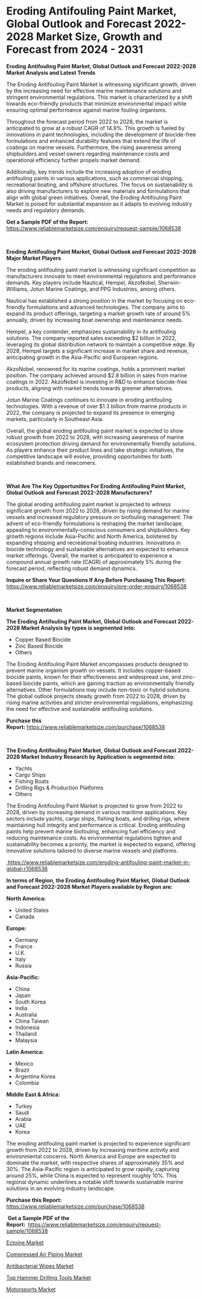 <p><h1>Eroding Antifouling Paint Market, Global Outlook and Forecast 2022-2028 Market Size, Growth and Forecast from 2024 - 2031</h1></p><p><strong>Eroding Antifouling Paint Market, Global Outlook and Forecast 2022-2028 Market Analysis and Latest Trends</strong></p>
<p><p>The Eroding Antifouling Paint Market is witnessing significant growth, driven by the increasing need for effective marine maintenance solutions and stringent environmental regulations. This market is characterized by a shift towards eco-friendly products that minimize environmental impact while ensuring optimal performance against marine fouling organisms.</p><p>Throughout the forecast period from 2022 to 2028, the market is anticipated to grow at a robust CAGR of 14.9%. This growth is fueled by innovations in paint technologies, including the development of biocide-free formulations and enhanced durability features that extend the life of coatings on marine vessels. Furthermore, the rising awareness among shipbuilders and vessel owners regarding maintenance costs and operational efficiency further propels market demand.</p><p>Additionally, key trends include the increasing adoption of eroding antifouling paints in various applications, such as commercial shipping, recreational boating, and offshore structures. The focus on sustainability is also driving manufacturers to explore new materials and formulations that align with global green initiatives. Overall, the Eroding Antifouling Paint Market is poised for substantial expansion as it adapts to evolving industry needs and regulatory demands.</p></p>
<p><strong>Get a Sample PDF of the Report:&nbsp;</strong> <a href="https://www.reliablemarketsize.com/enquiry/request-sample/1068538">https://www.reliablemarketsize.com/enquiry/request-sample/1068538</a></p>
<p>&nbsp;</p>
<p><strong>Eroding Antifouling Paint Market, Global Outlook and Forecast 2022-2028 Major Market Players</strong></p>
<p><p>The eroding antifouling paint market is witnessing significant competition as manufacturers innovate to meet environmental regulations and performance demands. Key players include Nautical, Hempel, AkzoNobel, Sherwin-Williams, Jotun Marine Coatings, and PPG Industries, among others.</p><p>Nautical has established a strong position in the market by focusing on eco-friendly formulations and advanced technologies. The company aims to expand its product offerings, targeting a market growth rate of around 5% annually, driven by increasing boat ownership and maintenance needs.</p><p>Hempel, a key contender, emphasizes sustainability in its antifouling solutions. The company reported sales exceeding $2 billion in 2022, leveraging its global distribution network to maintain a competitive edge. By 2028, Hempel targets a significant increase in market share and revenue, anticipating growth in the Asia-Pacific and European regions.</p><p>AkzoNobel, renowned for its marine coatings, holds a prominent market position. The company achieved around $2.8 billion in sales from marine coatings in 2022. AkzoNobel is investing in R&D to enhance biocide-free products, aligning with market trends towards greener alternatives.</p><p>Jotun Marine Coatings continues to innovate in eroding antifouling technologies. With a revenue of over $1.3 billion from marine products in 2022, the company is projected to expand its presence in emerging markets, particularly in Southeast Asia.</p><p>Overall, the global eroding antifouling paint market is expected to show robust growth from 2022 to 2028, with increasing awareness of marine ecosystem protection driving demand for environmentally friendly solutions. As players enhance their product lines and take strategic initiatives, the competitive landscape will evolve, providing opportunities for both established brands and newcomers.</p></p>
<p>&nbsp;</p>
<p><strong>What Are The Key Opportunities For Eroding Antifouling Paint Market, Global Outlook and Forecast 2022-2028 Manufacturers?</strong></p>
<p><p>The global eroding antifouling paint market is projected to witness significant growth from 2022 to 2028, driven by rising demand for marine vessels and increased regulatory pressure on biofouling management. The advent of eco-friendly formulations is reshaping the market landscape, appealing to environmentally-conscious consumers and shipbuilders. Key growth regions include Asia-Pacific and North America, bolstered by expanding shipping and recreational boating industries. Innovations in biocide technology and sustainable alternatives are expected to enhance market offerings. Overall, the market is anticipated to experience a compound annual growth rate (CAGR) of approximately 5% during the forecast period, reflecting robust demand dynamics.</p></p>
<p><strong>Inquire or Share Your Questions If Any Before Purchasing This Report:</strong> <a href="https://www.reliablemarketsize.com/enquiry/pre-order-enquiry/1068538">https://www.reliablemarketsize.com/enquiry/pre-order-enquiry/1068538</a></p>
<p>&nbsp;</p>
<p><strong>Market Segmentation</strong></p>
<p><strong>The Eroding Antifouling Paint Market, Global Outlook and Forecast 2022-2028 Market Analysis by types is segmented into:</strong></p>
<p><ul><li>Copper Based Biocide</li><li>Zinc Based Biocide</li><li>Others</li></ul></p>
<p><p>The Eroding Antifouling Paint Market encompasses products designed to prevent marine organism growth on vessels. It includes copper-based biocide paints, known for their effectiveness and widespread use, and zinc-based biocide paints, which are gaining traction as environmentally friendly alternatives. Other formulations may include non-toxic or hybrid solutions. The global outlook projects steady growth from 2022 to 2028, driven by rising marine activities and stricter environmental regulations, emphasizing the need for effective and sustainable antifouling solutions.</p></p>
<p><strong>Purchase this Report:&nbsp;</strong><a href="https://www.reliablemarketsize.com/purchase/1068538">https://www.reliablemarketsize.com/purchase/1068538</a></p>
<p>&nbsp;</p>
<p><strong>The Eroding Antifouling Paint Market, Global Outlook and Forecast 2022-2028 Market Industry Research by Application is segmented into:</strong></p>
<p><ul><li>Yachts</li><li>Cargo Ships</li><li>Fishing Boats</li><li>Drilling Rigs & Production Platforms</li><li>Others</li></ul></p>
<p><p>The Eroding Antifouling Paint Market is projected to grow from 2022 to 2028, driven by increasing demand in various maritime applications. Key sectors include yachts, cargo ships, fishing boats, and drilling rigs, where maintaining hull integrity and performance is critical. Eroding antifouling paints help prevent marine biofouling, enhancing fuel efficiency and reducing maintenance costs. As environmental regulations tighten and sustainability becomes a priority, the market is expected to expand, offering innovative solutions tailored to diverse marine vessels and platforms.</p></p>
<p><a href="https://www.reliablemarketsize.com/eroding-antifouling-paint-market-in-global-r1068538">&nbsp;https://www.reliablemarketsize.com/eroding-antifouling-paint-market-in-global-r1068538</a></p>
<p><strong>In terms of Region, the Eroding Antifouling Paint Market, Global Outlook and Forecast 2022-2028 Market Players available by Region are:</strong></p>
<p>
    <p> <strong> North America: </strong>
        <ul>
            <li>United States</li>
            <li>Canada</li>
        </ul>
        </p> 
    <p> <strong> Europe: </strong>
        <ul>
            <li>Germany</li>
            <li>France</li>
            <li>U.K.</li>
            <li>Italy</li>
            <li>Russia</li>
        </ul>
        </p> 
    <p> <strong> Asia-Pacific: </strong>
        <ul>
            <li>China</li>
            <li>Japan</li>
            <li>South Korea</li>
            <li>India</li>
            <li>Australia</li>
            <li>China Taiwan</li>
            <li>Indonesia</li>
            <li>Thailand</li>
            <li>Malaysia</li>
        </ul>
        </p> 
    <p> <strong> Latin America: </strong>
        <ul>
            <li>Mexico</li>
            <li>Brazil</li>
            <li>Argentina Korea</li>
            <li>Colombia</li>
        </ul>
        </p> 
    <p> <strong> Middle East & Africa: </strong>
        <ul>
            <li>Turkey</li>
            <li>Saudi</li>
            <li>Arabia</li>
            <li>UAE</li>
            <li>Korea</li>
        </ul>
    </p>
    </p>
<p><p>The eroding antifouling paint market is projected to experience significant growth from 2022 to 2028, driven by increasing maritime activity and environmental concerns. North America and Europe are expected to dominate the market, with respective shares of approximately 35% and 30%. The Asia-Pacific region is anticipated to grow rapidly, capturing around 25%, while China is expected to represent roughly 10%. This regional dynamic underlines a notable shift towards sustainable marine solutions in an evolving industry landscape.</p></p>
<p><strong>Purchase this Report: </strong><a href="https://www.reliablemarketsize.com/purchase/1068538">https://www.reliablemarketsize.com/purchase/1068538</a></p>
<p>&nbsp;<strong>Get a Sample PDF of the Report:&nbsp;&nbsp;</strong><a href="https://www.reliablemarketsize.com/enquiry/request-sample/1068538">https://www.reliablemarketsize.com/enquiry/request-sample/1068538</a></p>
<p><strong></strong></p>
<p><p><a href="https://issuu.com/reportprime-2/docs/ectoine-market-size-2030.pptx_9c493dd6ab2e78">Ectoine Market</a></p><p><a href="https://issuu.com/reportprime-2/docs/compressed-air-piping-market-size-2_440872f152eee5">Compressed Air Piping Market</a></p><p><a href="https://www.linkedin.com/pulse/antibacterial-wipes-market-research-report-exploring-size-revenue-mqcff?trackingId=nYo74TZpTfWAv5LNmcvORw%3D%3D">Antibacterial Wipes Market</a></p><p><a href="https://medium.com/@oliver.rampling568768/top-hammer-drilling-tools-market-trends-and-regional-insights-forecasted-for-period-from-2024-to-364ae69d0506">Top Hammer Drilling Tools Market</a></p><p><a href="https://medium.com/@shubham99912151/the-motorsports-market-prioritizes-cost-control-and-efficiency-enhancement-ca8f8eace4ad">Motorsports Market</a></p></p>